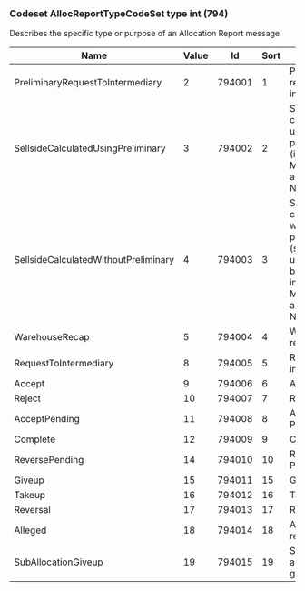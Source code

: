 ### Codeset AllocReportTypeCodeSet type int (794)

Describes the specific type or purpose of an Allocation Report message

| Name                                 | Value | Id     | Sort | Synopsis                                                                                               |
|--------------------------------------|-------|--------|------|--------------------------------------------------------------------------------------------------------|
| PreliminaryRequestToIntermediary     | 2     | 794001 | 1    | Preliminary request to intermediary                                                                    |
| SellsideCalculatedUsingPreliminary   | 3     | 794002 | 2    | Sellside calculated using preliminary (includes MiscFees and NetMoney)                                 |
| SellsideCalculatedWithoutPreliminary | 4     | 794003 | 3    | Sellside calculated without preliminary (sent unsolicited by sellside, includes MiscFees and NetMoney) |
| WarehouseRecap                       | 5     | 794004 | 4    | Warehouse recap                                                                                        |
| RequestToIntermediary                | 8     | 794005 | 5    | Request to intermediary                                                                                |
| Accept                               | 9     | 794006 | 6    | Accept                                                                                                 |
| Reject                               | 10    | 794007 | 7    | Reject                                                                                                 |
| AcceptPending                        | 11    | 794008 | 8    | Accept Pending                                                                                         |
| Complete                             | 12    | 794009 | 9    | Complete                                                                                               |
| ReversePending                       | 14    | 794010 | 10   | Reverse Pending                                                                                        |
| Giveup                               | 15    | 794011 | 15   | Give-up                                                                                                |
| Takeup                               | 16    | 794012 | 16   | Take-up                                                                                                |
| Reversal                             | 17    | 794013 | 17   | Reversal                                                                                               |
| Alleged                              | 18    | 794014 | 18   | Alleged reversal                                                                                       |
| SubAllocationGiveup                  | 19    | 794015 | 19   | Sub-allocation give-up                                                                                 |

